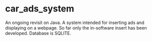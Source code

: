 # car_ads_system
An ongoing revisit on Java.  A system intended for inserting ads and displaying on a webpage. So far only the in-software insert has been developed. Database is SQLITE.
